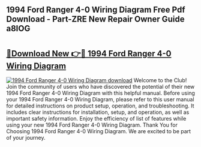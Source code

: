 ## 1994 Ford Ranger 4-0 Wiring Diagram Free Pdf Download - Part-ZRE New Repair Owner Guide a8IOG

# <h2><a href="http://dfmd4f.blite.top/?on=1994+Ford+Ranger+4-0+Wiring+Diagram">🔗Download New 👉🔴 1994 Ford Ranger 4-0 Wiring Diagram</a></h2>

[![1994 Ford Ranger 4-0 Wiring Diagram download](https://i.imgur.com/lujVjoI.png)](http://dfmd4f.blite.top/?on=1994+Ford+Ranger+4-0+Wiring+Diagram)
Welcome to the Club! Join the community of users who have discovered the potential of their new 1994 Ford Ranger 4-0 Wiring Diagram with this helpful manual. Before using your 1994 Ford Ranger 4-0 Wiring Diagram, please refer to this user manual for detailed instructions on product setup, operation, and troubleshooting. It includes clear instructions for installation, setup, and operation, as well as important safety information. Enjoy the efficiency of list of features while using your new 1994 Ford Ranger 4-0 Wiring Diagram. Thank You for Choosing 1994 Ford Ranger 4-0 Wiring Diagram. We are excited to be part of your journey.
